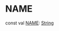 # NAME


const val [NAME](-n-a-m-e.md): [String](https://kotlinlang.org/api/latest/jvm/stdlib/kotlin/-string/index.html)
